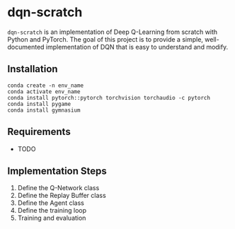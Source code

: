 # dqn-scratch
 
```dqn-scratch``` is an implementation of Deep Q-Learning from scratch with Python and PyTorch. The goal of this project is to provide a simple, well-documented implementation of DQN that is easy to understand and modify.

## Installation
```
conda create -n env_name
conda activate env_name
conda install pytorch::pytorch torchvision torchaudio -c pytorch
conda install pygame
conda install gymnasium
```

## Requirements
- TODO

## Implementation Steps
1. Define the Q-Network class
2. Define the Replay Buffer class
3. Define the Agent class
4. Define the training loop
5. Training and evaluation